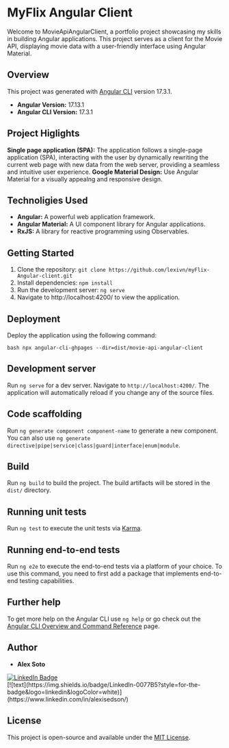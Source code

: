 # **MyFlix Angular Client**

Welcome to MovieApiAngularClient, a portfolio project showcasing my skills in building Angular applications. This project serves as a client for the Movie API, displaying movie data with a user-friendly interface using Angular Material.

## Overview

This project was generated with [Angular CLI](https://github.com/angular/angular-cli) version 17.3.1.

- **Angular Version:** 17.13.1
- **Angular CLI Version:** 17.3.1

## Project Higlights

**Single page application (SPA):** The application follows a single-page application (SPA), interacting with the user by dynamically rewriting the current web page with new data from the web server, providing a seamless and intuitive user experience.
**Google Material Design:** Use Angular Material for a visually appealng and responsive design.

## Technoligies Used

- **Angular:** A powerful web application framework.
- **Angular Material:** A UI component library for Angular applications.
- **RxJS:** A library for reactive programming using Observables.

## Getting Started

1. Clone the repository: `git clone https://github.com/lexivn/myFlix-Angular-client.git`
2. Install dependencies: `npm install`
3. Run the development server: `ng serve`
4. Navigate to http://localhost:4200/ to view the application.

## Deployment

Deploy the application using the following command:

`bash npx angular-cli-ghpages --dir=dist/movie-api-angular-client`

## Development server

Run `ng serve` for a dev server. Navigate to `http://localhost:4200/`. The application will automatically reload if you change any of the source files.

## Code scaffolding

Run `ng generate component component-name` to generate a new component. You can also use `ng generate directive|pipe|service|class|guard|interface|enum|module`.

## Build

Run `ng build` to build the project. The build artifacts will be stored in the `dist/` directory.

## Running unit tests

Run `ng test` to execute the unit tests via [Karma](https://karma-runner.github.io).

## Running end-to-end tests

Run `ng e2e` to execute the end-to-end tests via a platform of your choice. To use this command, you need to first add a package that implements end-to-end testing capabilities.

## Further help

To get more help on the Angular CLI use `ng help` or go check out the [Angular CLI Overview and Command Reference](https://angular.io/cli) page.

## Author

- **Alex Soto**
<div id="badges">
  <a href="https://www.linkedin.com/in/alexisedson/">
    <img src="https://img.shields.io/badge/LinkedIn-blue?style=for-the-badge&logo=linkedin&logoColor=white" alt="LinkedIn Badge"/>
  </a>
</div>
  [![text](https://img.shields.io/badge/LinkedIn-0077B5?style=for-the-badge&logo=linkedin&logoColor=white)](https://www.linkedin.com/in/alexisedson/)

## License

This project is open-source and available under the [MIT License](LICENSE).
